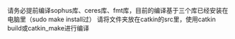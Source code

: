 请务必提前编译sophus库、ceres库、fmt库，目前的编译基于三个库已经安装在电脑里（sudo make install过）
请将文件夹放在catkin的src里，使用catkin build或catkin_make进行编译
